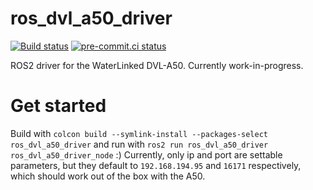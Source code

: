 # ros_dvl_a50_driver
[![Build status](https://github.com/vortexntnu/ros_dvl_a50_driver/actions/workflows/industrial-ci.yml/badge.svg)](https://github.com/vortexntnu/ros_dvl_a50_driver/actions/workflows/industrial-ci.yml)
[![pre-commit.ci status](https://results.pre-commit.ci/badge/github/vortexntnu/ros_dvl_a50_driver/main.svg)](https://results.pre-commit.ci/latest/github/vortexntnu/ros_dvl_a50_driver/main)

ROS2 driver for the WaterLinked DVL-A50. Currently work-in-progress.

# Get started
Build with `colcon build --symlink-install --packages-select ros_dvl_a50_driver` and run with `ros2 run ros_dvl_a50_driver ros_dvl_a50_driver_node` :)
Currently, only ip and port are settable parameters, but they default to `192.168.194.95` and `16171` respectively, which should work out of the box with the A50.
